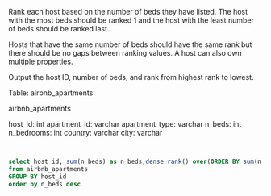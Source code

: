 Rank each host based on the number of beds they have listed. The host with the most beds should be ranked 1 and the host with the least number of beds should be ranked last. 

Hosts that have the same number of beds should have the same rank but there should be no gaps between ranking values. A host can also own multiple properties.

Output the host ID, number of beds, and rank from highest rank to lowest.

Table: airbnb_apartments

airbnb_apartments

host_id:
int
apartment_id:
varchar
apartment_type:
varchar
n_beds:
int
n_bedrooms:
int
country:
varchar
city:
varchar

```sql


select host_id, sum(n_beds) as n_beds,dense_rank() over(ORDER BY sum(n_beds) DESC) as ranking
from airbnb_apartments
GROUP BY host_id
order by n_beds desc

```